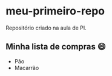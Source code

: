 # meu-primeiro-repo
Repositório criado na aula de PI.

## Minha lista de compras :smile:
- Pão
- Macarrão 
